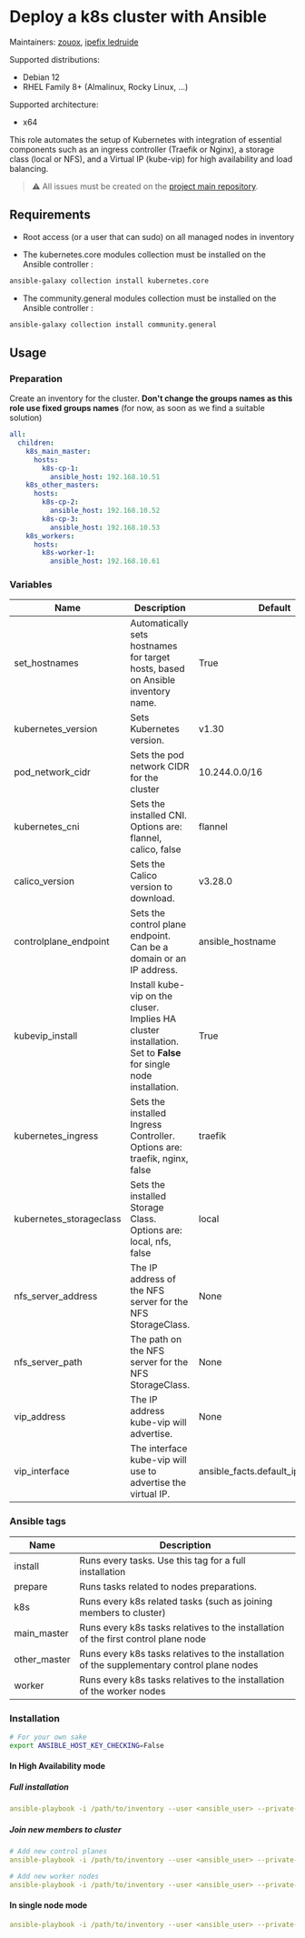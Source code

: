 # Deploy a k8s cluster with Ansible

Maintainers: [zouox](https://gitlab.com/zouox), [ipefix ledruide](https://gitlab.com/ipefixledruide)

Supported distributions:

- Debian 12
- RHEL Family 8+ (Almalinux, Rocky Linux, ...)

Supported architecture:

- x64

This role automates the setup of Kubernetes with integration of essential components such as an ingress controller (Traefik or Nginx), a storage class (local or NFS), and a Virtual IP (kube-vip) for high availability and load balancing.

> ⚠️ All issues must be created on the [project main repository](https://gitlab.com/zouox-projects/ansible/zouox.ansible_k8s).

## Requirements

- Root access (or a user that can sudo) on all managed nodes in inventory

- The kubernetes.core modules collection must be installed on the Ansible controller :

```bash
ansible-galaxy collection install kubernetes.core
```

- The community.general modules collection must be installed on the Ansible controller :

```bash
ansible-galaxy collection install community.general
```

## Usage

### Preparation

Create an inventory for the cluster. **Don't change the groups names as this role use fixed groups names** (for now, as soon as we find a suitable solution)

```yaml
all:
  children:
    k8s_main_master:
      hosts:
        k8s-cp-1:
          ansible_host: 192.168.10.51
    k8s_other_masters:
      hosts:
        k8s-cp-2:
          ansible_host: 192.168.10.52
        k8s-cp-3:
          ansible_host: 192.168.10.53
    k8s_workers:
      hosts:
        k8s-worker-1:
          ansible_host: 192.168.10.61
```

### Variables

|Name |Description  |Default  |Required |
|---|---|---|---|
|set_hostnames  |Automatically sets hostnames for target hosts, based on Ansible inventory name. |True |No  |
|kubernetes_version  |Sets Kubernetes version. |v1.30 |No  |
|pod_network_cidr  |Sets the pod network CIDR for the cluster|10.244.0.0/16 |No  |
|kubernetes_cni  |Sets the installed CNI. Options are: flannel, calico, false |flannel |No  |
|calico_version  |Sets the Calico version to download. |v3.28.0 |No |
|controlplane_endpoint  |Sets the control plane endpoint. Can be a domain or an IP address. |ansible_hostname |No  |
|kubevip_install |Install kube-vip on the cluser. Implies HA cluster installation. Set to **False** for single node installation.  |True |No |
|kubernetes_ingress |Sets the installed Ingress Controller. Options are: traefik, nginx, false |traefik |No  |
|kubernetes_storageclass |Sets the installed Storage Class. Options are: local, nfs, false |local |No  |
|nfs_server_address  |The IP address of the NFS server for the NFS StorageClass. |None |Yes, if *kubernetes_storageclass* var is set to **nfs** |
|nfs_server_path  |The path on the NFS server for the NFS StorageClass. |None |Yes, if *kubernetes_storageclass* var is set to **nfs** |
|vip_address  |The IP address kube-vip will advertise. |None |Yes, if *kubevip_install* var is set to **true** |
|vip_interface  |The interface kube-vip will use to advertise the virtual IP. |ansible_facts.default_ipv4.interface  |No |

### Ansible tags

|Name |Description  |
|---|---|
|install  |Runs every tasks. Use this tag for a full installation |
|prepare  |Runs tasks related to nodes preparations. |
|k8s  |Runs every k8s related tasks (such as joining members to cluster)  |
|main_master  |Runs every k8s tasks relatives to the installation of the first control plane node  |
|other_master  |Runs every k8s tasks relatives to the installation of the supplementary control plane nodes |
|worker |Runs every k8s tasks relatives to the installation of the worker nodes |

### Installation

```bash
# For your own sake
export ANSIBLE_HOST_KEY_CHECKING=False
```

#### In High Availability mode

##### Full installation

```yaml
ansible-playbook -i /path/to/inventory --user <ansible_user> --private-key </path/to/ansible_user_private_key> -t install <playbook_name>.yml
```

##### Join new members to cluster

```yaml
# Add new control planes
ansible-playbook -i /path/to/inventory --user <ansible_user> --private-key </path/to/ansible_user_private_key> -t other_master <playbook_name>.yml
```

```yaml
# Add new worker nodes
ansible-playbook -i /path/to/inventory --user <ansible_user> --private-key </path/to/ansible_user_private_key> -t worker <playbook_name>.yml
```

#### In single node mode

```yaml
ansible-playbook -i /path/to/inventory --user <ansible_user> --private-key </path/to/ansible_user_private_key> -t install --skip-tags worker, other_master <playbook_name>.yml
```

